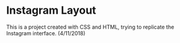 # Instagram Layout

This is a project created with CSS and HTML, trying to replicate the Instagram interface. (4/11/2018)
